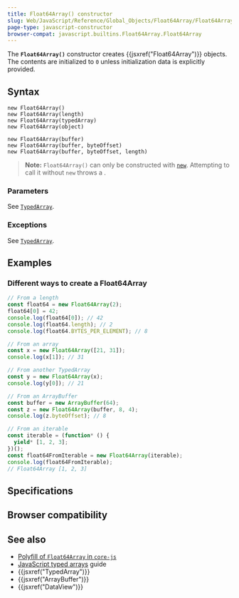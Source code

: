 ```yaml
---
title: Float64Array() constructor
slug: Web/JavaScript/Reference/Global_Objects/Float64Array/Float64Array
page-type: javascript-constructor
browser-compat: javascript.builtins.Float64Array.Float64Array
---
```




The **`Float64Array()`** constructor creates {{jsxref("Float64Array")}} objects. The contents are initialized to `0` unless initialization data is explicitly provided.

## Syntax

```js-nolint
new Float64Array()
new Float64Array(length)
new Float64Array(typedArray)
new Float64Array(object)

new Float64Array(buffer)
new Float64Array(buffer, byteOffset)
new Float64Array(buffer, byteOffset, length)
```

> **Note:** `Float64Array()` can only be constructed with [`new`](/Web/JavaScript/Reference/Operators/new). Attempting to call it without `new` throws a .

### Parameters

See [`TypedArray`](/Web/JavaScript/Reference/Global_Objects/TypedArray#parameters).

### Exceptions

See [`TypedArray`](/Web/JavaScript/Reference/Global_Objects/TypedArray#exceptions).

## Examples

### Different ways to create a Float64Array

```js
// From a length
const float64 = new Float64Array(2);
float64[0] = 42;
console.log(float64[0]); // 42
console.log(float64.length); // 2
console.log(float64.BYTES_PER_ELEMENT); // 8

// From an array
const x = new Float64Array([21, 31]);
console.log(x[1]); // 31

// From another TypedArray
const y = new Float64Array(x);
console.log(y[0]); // 21

// From an ArrayBuffer
const buffer = new ArrayBuffer(64);
const z = new Float64Array(buffer, 8, 4);
console.log(z.byteOffset); // 8

// From an iterable
const iterable = (function* () {
  yield* [1, 2, 3];
})();
const float64FromIterable = new Float64Array(iterable);
console.log(float64FromIterable);
// Float64Array [1, 2, 3]
```

## Specifications



## Browser compatibility



## See also

- [Polyfill of `Float64Array` in `core-js`](https://github.com/zloirock/core-js#ecmascript-typed-arrays)
- [JavaScript typed arrays](/Web/JavaScript/Guide/Typed_arrays) guide
- {{jsxref("TypedArray")}}
- {{jsxref("ArrayBuffer")}}
- {{jsxref("DataView")}}
